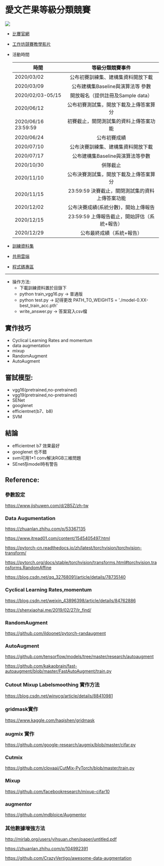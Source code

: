 # 愛文芒果等級分類競賽
![](https://i.imgur.com/4PoXrBb.jpg)
* [比賽官網](https://aidea-web.tw/topic/72f6ea6a-9300-445a-bedc-9e9f27d91b1c)
* [工作坊競賽教學影片](https://www.youtube.com/playlist?list=PLJ6QzDAugy1muFIHX17go-OR62avvWr1A)
* 活動時間
    
    | 時間                                                       |            等級分類競賽事件            |
    | ---------------------------------------------------------- |:--------------------------------------:|
    | 2020/03/02                                                 |   公布初賽訓練集、建構集資料開放下載   |
    | 2020/03/09                                                 |   公布建構集Baseline與演算法等 參數    |
    | 2020/02/03-05/15                                           |   開放報名（提供註冊及Sample data）    |
    | 2020/06/12                                                 | 公布初賽測試集，開放下載及上傳答案算分 |
    | 2020/06/16 23:59:59	|初賽截止，關閉測試集的資料上傳答案功能                                         
    | 2020/06/24	|公布初賽成績                                    |                                        
    | 2020/07/10	|公布決賽訓練集、建構集資料開放下載              |                                        
    |2020/07/17	|公布建構集Baseline與演算法等參數|
    |2020/10/30	|併隊截止|
    |2020/11/10	|公布決賽測試集，開放下載及上傳答案算分|
    |2020/11/15 |23:59:59	決賽截止，關閉測試集的資料上傳答案功能|
    |2020/12/02|	公布決賽成績(系統分數)，開始上傳報告|
    |2020/12/15| 23:59:59	上傳報告截止，開始評估（系統+報告）|
    |2020/12/29 |	公布最終成績（系統+報告）|
    
* [訓練資料集](https://drive.google.com/open?id=1Kqblc0Z4PKYzxXIF2jARgyeft22QQcWv)
* [共用雲端](https://drive.google.com/drive/u/1/folders/0AHiJevojRo9vUk9PVA)
* [程式碼專區](https://github.com/angelowen/mango-killer)

---
* 操作方法:
    * 下載訓練資料置於目錄下
    * python train_vgg16.py -> 普通版
    * python test.py -> 記得更改 PATH_TO_WEIGHTS = './model-0.XX-best_train_acc.pth'
    * write_answer.py -> 答案寫入csv檔

## 實作技巧
* Cyclical Learning Rates and momentum
* data augmentation
* mixup
* RandomAugment
* AutoAugment
## 嘗試模型:
* vgg16(pretrained,no-pretrained)
* vgg19(pretrained,no-pretrained)
* SENet
* googlenet
* efficientnet(b7、b8)
* SVM
## 結論
* efficientnet b7 效果最好
* googlenet 也不錯
* svm可用1*1 conv解決RGB三維問題
* SEnet存model時有警告

## Reference:
### 參數設定
https://www.jishuwen.com/d/2B5Z/zh-tw

### Data Augumentation
https://zhuanlan.zhihu.com/p/53367135

https://www.itread01.com/content/1545405497.html

https://pytorch-cn.readthedocs.io/zh/latest/torchvision/torchvision-transform/

https://pytorch.org/docs/stable/torchvision/transforms.html#torchvision.transforms.RandomAffine

https://blog.csdn.net/qq_32768091/article/details/78735140
### Cyclical Learning Rates,momentum
https://blog.csdn.net/weixin_43896398/article/details/84762886

https://shenxiaohai.me/2019/02/27/lr_find/
###  RandomAugment
https://github.com/ildoonet/pytorch-randaugment
### AutoAugment
https://github.com/tensorflow/models/tree/master/research/autoaugment

https://github.com/kakaobrain/fast-autoaugment/blob/master/FastAutoAugment/train.py

### Cutout Mixup Labelsmoothing 實作方法
https://blog.csdn.net/winycg/article/details/88410981

### gridmask實作
https://www.kaggle.com/haqishen/gridmask

### augmix 實作
https://github.com/google-research/augmix/blob/master/cifar.py

### Cutmix
https://github.com/clovaai/CutMix-PyTorch/blob/master/train.py

### Mixup
https://github.com/facebookresearch/mixup-cifar10

### augmentor
https://github.com/mdbloice/Augmentor

### 其他數據增強方法
http://mirlab.org/users/yihsuan.chen/paper/untitled.pdf

https://zhuanlan.zhihu.com/p/104992391

https://github.com/CrazyVertigo/awesome-data-augmentation
